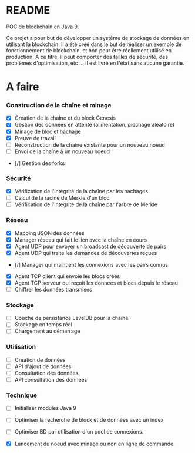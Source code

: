 # README #

POC de blockchain en Java 9.

Ce projet a pour but de développer un système de stockage de données en utilisant la blockchain.
Il a été créé dans le but de réaliser un exemple de fonctionnement de blockchain, et non pour être réellement utilisé en production. A ce titre, il peut comporter des failles de sécurité, des problèmes d'optimisation, etc ... Il est livré en l'état sans aucune garantie.


# A faire

### Construction de la chaîne et minage
- [x] Création de la chaîne et du block Genesis
- [x] Gestion des données en attente (alimentation, piochage aléatoire)
- [x] Minage de bloc et hachage
- [x] Preuve de travail
- [ ] Reconstruction de la chaîne existante pour un nouveau noeud
- [ ] Envoi de la chaîne à un nouveau noeud
- [/] Gestion des forks

### Sécurité
- [x] Vérification de l'intégrité de la chaîne par les hachages
- [ ] Calcul de la racine de Merkle d'un bloc
- [ ] Vérification de l'intégrité de la chaîne par l'arbre de Merkle

### Réseau
- [x] Mapping JSON des données
- [x] Manager réseau qui fait le lien avec la chaîne en cours
- [x] Agent UDP pour envoyer un broadcast de découverte de pairs
- [x] Agent UDP qui traite les demandes de découvertes reçues
- [/] Manager qui maintient les connexions avec les pairs connus
- [x] Agent TCP client qui envoie les blocs créés
- [x] Agent TCP serveur qui reçoit les données et blocs depuis le réseau
- [ ] Chiffrer les données transmises

### Stockage
- [ ] Couche de persistance LevelDB pour la chaîne.
- [ ] Stockage en temps réel
- [ ] Chargement au démarrage

### Utilisation
- [ ] Création de données
- [ ] API d'ajout de données
- [ ] Consultation des données
- [ ] API consultation des données

### Technique
- [ ] Initialiser modules Java 9
- [ ] Optimiser la recherche de block et de données avec un index
- [ ] Optimiser BD par utilisation d'un pool de connexions.
- [x] Lancement du noeud avec minage ou non en ligne de commande

